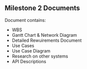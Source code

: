 ## Milestone 2 Documents

Document contains:
- WBS
- Gantt Chart & Network Diagram
- Detailed Rewuirements Document
- Use Cases
- Use Case Diagram
- Research on other systems
- API Descriptions
